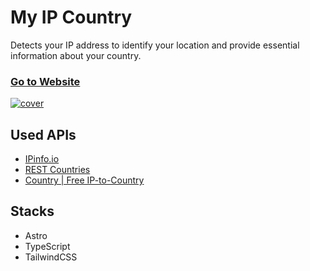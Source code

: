 # My IP Country

Detects your IP address to identify your location and provide essential information about your country.

### [Go to Website](https://link1515.github.io/my-ip-country/)

[![cover](https://link1515.github.io/my-ip-country/share.jpg?t=1732093103717)](https://link1515.github.io/my-ip-country/)

## Used APIs

- [IPinfo.io](https://ipinfo.io/)
- [REST Countries](https://restcountries.com/)
- [Country | Free IP-to-Country](https://country.is/)

## Stacks

- Astro
- TypeScript
- TailwindCSS
